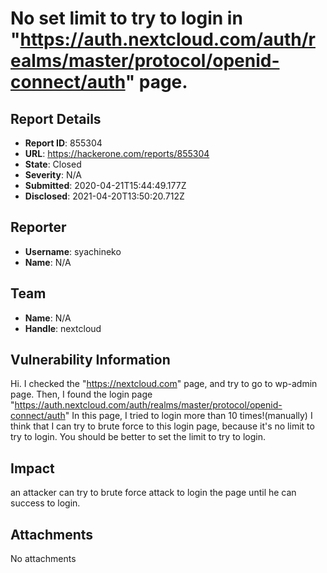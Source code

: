 # No set limit to try to login in "https://auth.nextcloud.com/auth/realms/master/protocol/openid-connect/auth" page.

## Report Details
- **Report ID**: 855304
- **URL**: https://hackerone.com/reports/855304
- **State**: Closed
- **Severity**: N/A
- **Submitted**: 2020-04-21T15:44:49.177Z
- **Disclosed**: 2021-04-20T13:50:20.712Z

## Reporter
- **Username**: syachineko
- **Name**: N/A

## Team
- **Name**: N/A
- **Handle**: nextcloud

## Vulnerability Information
Hi.
I checked the "https://nextcloud.com" page, and try to go to wp-admin page.
Then, I found the login page "https://auth.nextcloud.com/auth/realms/master/protocol/openid-connect/auth"
In this page, I tried to login more than 10 times!(manually)
I think that I can try to brute force to this login page, because it's no limit to try to login.
You should be better to set the limit to try to login.

## Impact

an attacker can try to brute force attack to login the page until he can success to login.

## Attachments
No attachments
